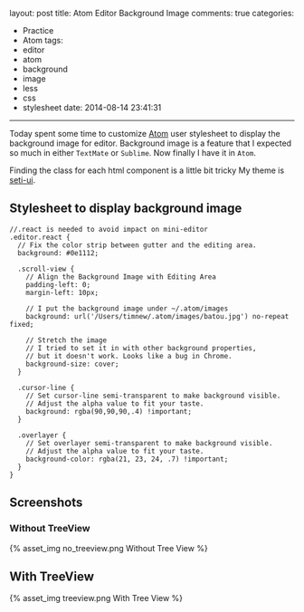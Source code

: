 layout: post
title: Atom Editor Background Image
comments: true
categories:
  - Practice
  - Atom
tags:
  - editor
  - atom
  - background
  - image
  - less
  - css
  - stylesheet
date: 2014-08-14 23:41:31
---

Today spent some time to customize [Atom] user stylesheet to display the background image for editor.
Background image is a feature that I expected so much in either `TextMate` or `Sublime`.
Now finally I have it in `Atom`.

Finding the class for each html component is a little bit tricky
My theme is [seti-ui].

## Stylesheet to display background image

```less
//.react is needed to avoid impact on mini-editor
.editor.react {
  // Fix the color strip between gutter and the editing area.
  background: #0e1112;

  .scroll-view {
    // Align the Background Image with Editing Area
    padding-left: 0;
    margin-left: 10px;

    // I put the background image under ~/.atom/images
    background: url('/Users/timnew/.atom/images/batou.jpg') no-repeat fixed;

    // Stretch the image
    // I tried to set it in with other background properties,
    // but it doesn't work. Looks like a bug in Chrome.
    background-size: cover;
  }

  .cursor-line {
    // Set cursor-line semi-transparent to make background visible.
    // Adjust the alpha value to fit your taste.
    background: rgba(90,90,90,.4) !important;
  }

  .overlayer {
    // Set overlayer semi-transparent to make background visible.
    // Adjust the alpha value to fit your taste.
    background-color: rgba(21, 23, 24, .7) !important;
  }
}
```

## Screenshots

### Without TreeView
{% asset_img no_treeview.png Without Tree View %}

## With TreeView
{% asset_img treeview.png With Tree View %}



[Atom]: https://atom.io/
[seti-ui]: https://github.com/jesseweed/seti-ui
